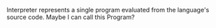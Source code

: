 Interpreter represents a single program evaluated from the language's source code. Maybe I can call this Program?
